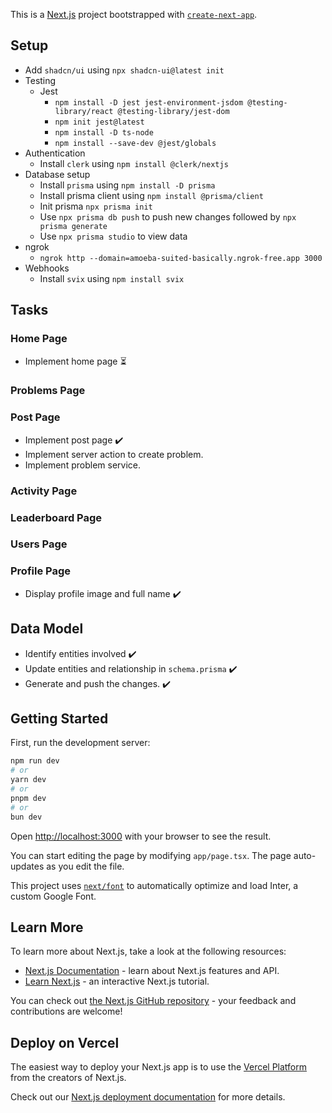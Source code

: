 This is a [Next.js](https://nextjs.org/) project bootstrapped with [`create-next-app`](https://github.com/vercel/next.js/tree/canary/packages/create-next-app).


## Setup

- Add `shadcn/ui` using `npx shadcn-ui@latest init`
- Testing
  - Jest
    - `npm install -D jest jest-environment-jsdom @testing-library/react @testing-library/jest-dom`
    - `npm init jest@latest`
    - `npm install -D ts-node`
    - `npm install --save-dev @jest/globals`
- Authentication
  - Install `clerk` using `npm install @clerk/nextjs`
- Database setup
  - Install `prisma` using `npm install -D prisma`
  - Install prisma client using `npm install @prisma/client`
  - Init prisma `npx prisma init`
  - Use `npx prisma db push` to push new changes followed by `npx prisma generate`
  - Use `npx prisma studio` to view data
- ngrok
  - `ngrok http --domain=amoeba-suited-basically.ngrok-free.app 3000`
- Webhooks
  - Install `svix` using `npm install svix`

## Tasks

### Home Page

- Implement home page :hourglass_flowing_sand:

### Problems Page

### Post Page

- Implement post page :heavy_check_mark:
- Implement server action to create problem.
- Implement problem service.

### Activity Page

### Leaderboard Page

### Users Page

### Profile Page

- Display profile image and full name :heavy_check_mark:

## Data Model

- Identify entities involved :heavy_check_mark:
- Update entities and relationship in `schema.prisma` :heavy_check_mark:
- Generate and push the changes. :heavy_check_mark:


## Getting Started

First, run the development server:

```bash
npm run dev
# or
yarn dev
# or
pnpm dev
# or
bun dev
```

Open [http://localhost:3000](http://localhost:3000) with your browser to see the result.

You can start editing the page by modifying `app/page.tsx`. The page auto-updates as you edit the file.

This project uses [`next/font`](https://nextjs.org/docs/basic-features/font-optimization) to automatically optimize and load Inter, a custom Google Font.

## Learn More

To learn more about Next.js, take a look at the following resources:

- [Next.js Documentation](https://nextjs.org/docs) - learn about Next.js features and API.
- [Learn Next.js](https://nextjs.org/learn) - an interactive Next.js tutorial.

You can check out [the Next.js GitHub repository](https://github.com/vercel/next.js/) - your feedback and contributions are welcome!

## Deploy on Vercel

The easiest way to deploy your Next.js app is to use the [Vercel Platform](https://vercel.com/new?utm_medium=default-template&filter=next.js&utm_source=create-next-app&utm_campaign=create-next-app-readme) from the creators of Next.js.

Check out our [Next.js deployment documentation](https://nextjs.org/docs/deployment) for more details.
